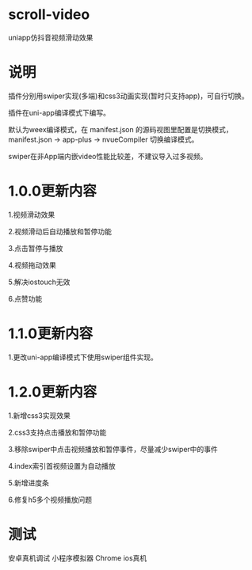 # scroll-video
uniapp仿抖音视频滑动效果
# 说明
插件分别用swiper实现(多端)和css3动画实现(暂时只支持app)，可自行切换。

插件在uni-app编译模式下编写。

默认为weex编译模式，在 manifest.json 的源码视图里配置是切换模式， manifest.json -> app-plus -> nvueCompiler 切换编译模式。

swiper在非App端内嵌video性能比较差，不建议导入过多视频。
# 1.0.0更新内容
1.视频滑动效果

2.视频滑动后自动播放和暂停功能

3.点击暂停与播放

4.视频拖动效果

5.解决iostouch无效

6.点赞功能
# 1.1.0更新内容
1.更改uni-app编译模式下使用swiper组件实现。
# 1.2.0更新内容
1.新增css3实现效果

2.css3支持点击播放和暂停功能

3.移除swiper中点击视频播放和暂停事件，尽量减少swiper中的事件 

4.index索引首视频设置为自动播放

5.新增进度条

6.修复h5多个视频播放问题

# 测试
安卓真机调试 小程序模拟器 Chrome ios真机
